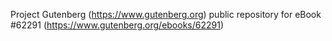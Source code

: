 Project Gutenberg (https://www.gutenberg.org) public repository for eBook #62291 (https://www.gutenberg.org/ebooks/62291)
